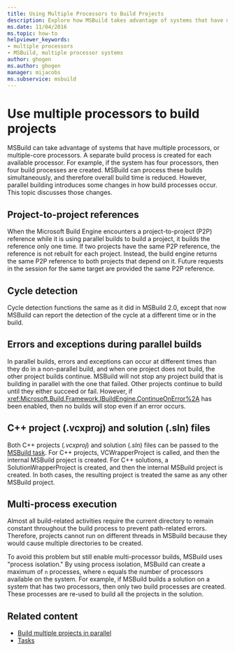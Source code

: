 ```yaml
---
title: Using Multiple Processors to Build Projects
description: Explore how MSBuild takes advantage of systems that have multiple processors or cores by creating a separate build process for each available processor.
ms.date: 11/04/2016
ms.topic: how-to
helpviewer_keywords:
- multiple processors
- MSBuild, multiple processor systems
author: ghogen
ms.author: ghogen
manager: mijacobs
ms.subservice: msbuild
---
```

# Use multiple processors to build projects

MSBuild can take advantage of systems that have multiple processors, or multiple-core processors. A separate build process is created for each available processor. For example, if the system has four processors, then four build processes are created. MSBuild can process these builds simultaneously, and therefore overall build time is reduced. However, parallel building introduces some changes in how build processes occur. This topic discusses those changes.

## Project-to-project references

 When the Microsoft Build Engine encounters a project-to-project (P2P) reference while it is using parallel builds to build a project, it builds the reference only one time. If two projects have the same P2P reference, the reference is not rebuilt for each project. Instead, the build engine returns the same P2P reference to both projects that depend on it. Future requests in the session for the same target are provided the same P2P reference.

## Cycle detection

 Cycle detection functions the same as it did in MSBuild 2.0, except that now MSBuild can report the detection of the cycle at a different time or in the build.

## Errors and exceptions during parallel builds

 In parallel builds, errors and exceptions can occur at different times than they do in a non-parallel build, and when one project does not build, the other project builds continue. MSBuild will not stop any project build that is building in parallel with the one that failed. Other projects continue to build until they either succeed or fail. However, if <xref:Microsoft.Build.Framework.IBuildEngine.ContinueOnError%2A> has been enabled, then no builds will stop even if an error occurs.

## C++ project (.vcxproj) and solution (.sln) files

 Both C++ projects (*.vcxproj*) and solution (*.sln*) files can be passed to the [MSBuild task](../msbuild/msbuild-task.md). For C++ projects, VCWrapperProject is called, and then the internal MSBuild project is created. For C++ solutions, a SolutionWrapperProject is created, and then the internal MSBuild project is created. In both cases, the resulting project is treated the same as any other MSBuild project.

## Multi-process execution

 Almost all build-related activities require the current directory to remain constant throughout the build process to prevent path-related errors. Therefore, projects cannot run on different threads in MSBuild because they would cause multiple directories to be created.

 To avoid this problem but still enable multi-processor builds, MSBuild uses "process isolation." By using process isolation, MSBuild can create a maximum of `n` processes, where `n` equals the number of processors available on the system. For example, if MSBuild builds a solution on a system that has two processors, then only two build processes are created. These processes are re-used to build all the projects in the solution.

## Related content

- [Build multiple projects in parallel](../msbuild/building-multiple-projects-in-parallel-with-msbuild.md)
- [Tasks](../msbuild/msbuild-tasks.md)
